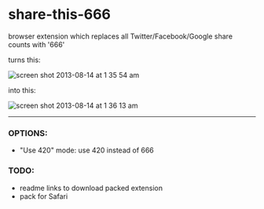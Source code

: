 share-this-666
==============

browser extension which replaces all Twitter/Facebook/Google share counts with '666'

turns this:

![screen shot 2013-08-14 at 1 35 54 am](https://f.cloud.github.com/assets/707098/962187/81219728-04eb-11e3-9c74-0dac197133fd.png)

into this:

![screen shot 2013-08-14 at 1 36 13 am](https://f.cloud.github.com/assets/707098/962188/83c5f79e-04eb-11e3-8013-09ff77668443.png)

----

### OPTIONS:
- "Use 420" mode: use 420 instead of 666

### TODO:
- readme links to download packed extension
- pack for Safari
